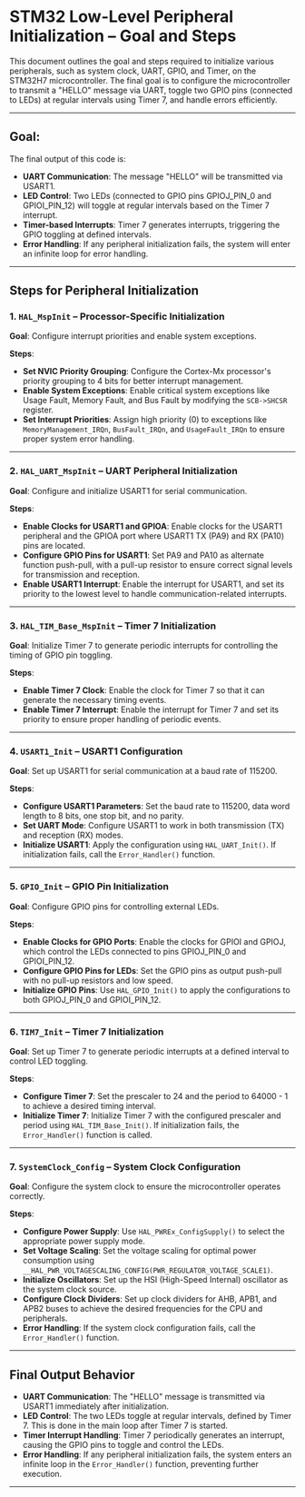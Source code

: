 # STM32 Low-Level Peripheral Initialization – Goal and Steps

This document outlines the goal and steps required to initialize various peripherals, such as system clock, UART, GPIO, and Timer, on the STM32H7 microcontroller. The final goal is to configure the microcontroller to transmit a "HELLO" message via UART, toggle two GPIO pins (connected to LEDs) at regular intervals using Timer 7, and handle errors efficiently.

---

## Goal:

The final output of this code is:

- **UART Communication**: The message "HELLO" will be transmitted via USART1.
- **LED Control**: Two LEDs (connected to GPIO pins GPIOJ_PIN_0 and GPIOI_PIN_12) will toggle at regular intervals based on the Timer 7 interrupt.
- **Timer-based Interrupts**: Timer 7 generates interrupts, triggering the GPIO toggling at defined intervals.
- **Error Handling**: If any peripheral initialization fails, the system will enter an infinite loop for error handling.

---

## Steps for Peripheral Initialization

### 1. `HAL_MspInit` – Processor-Specific Initialization

**Goal**: Configure interrupt priorities and enable system exceptions.

**Steps**:
- **Set NVIC Priority Grouping**: Configure the Cortex-Mx processor's priority grouping to 4 bits for better interrupt management.
- **Enable System Exceptions**: Enable critical system exceptions like Usage Fault, Memory Fault, and Bus Fault by modifying the `SCB->SHCSR` register.
- **Set Interrupt Priorities**: Assign high priority (0) to exceptions like `MemoryManagement_IRQn`, `BusFault_IRQn`, and `UsageFault_IRQn` to ensure proper system error handling.

---

### 2. `HAL_UART_MspInit` – UART Peripheral Initialization

**Goal**: Configure and initialize USART1 for serial communication.

**Steps**:
- **Enable Clocks for USART1 and GPIOA**: Enable clocks for the USART1 peripheral and the GPIOA port where USART1 TX (PA9) and RX (PA10) pins are located.
- **Configure GPIO Pins for USART1**: Set PA9 and PA10 as alternate function push-pull, with a pull-up resistor to ensure correct signal levels for transmission and reception.
- **Enable USART1 Interrupt**: Enable the interrupt for USART1, and set its priority to the lowest level to handle communication-related interrupts.

---

### 3. `HAL_TIM_Base_MspInit` – Timer 7 Initialization

**Goal**: Initialize Timer 7 to generate periodic interrupts for controlling the timing of GPIO pin toggling.

**Steps**:
- **Enable Timer 7 Clock**: Enable the clock for Timer 7 so that it can generate the necessary timing events.
- **Enable Timer 7 Interrupt**: Enable the interrupt for Timer 7 and set its priority to ensure proper handling of periodic events.

---

### 4. `USART1_Init` – USART1 Configuration

**Goal**: Set up USART1 for serial communication at a baud rate of 115200.

**Steps**:
- **Configure USART1 Parameters**: Set the baud rate to 115200, data word length to 8 bits, one stop bit, and no parity.
- **Set UART Mode**: Configure USART1 to work in both transmission (TX) and reception (RX) modes.
- **Initialize USART1**: Apply the configuration using `HAL_UART_Init()`. If initialization fails, call the `Error_Handler()` function.

---

### 5. `GPIO_Init` – GPIO Pin Initialization

**Goal**: Configure GPIO pins for controlling external LEDs.

**Steps**:
- **Enable Clocks for GPIO Ports**: Enable the clocks for GPIOI and GPIOJ, which control the LEDs connected to pins GPIOJ_PIN_0 and GPIOI_PIN_12.
- **Configure GPIO Pins for LEDs**: Set the GPIO pins as output push-pull with no pull-up resistors and low speed.
- **Initialize GPIO Pins**: Use `HAL_GPIO_Init()` to apply the configurations to both GPIOJ_PIN_0 and GPIOI_PIN_12.

---

### 6. `TIM7_Init` – Timer 7 Initialization

**Goal**: Set up Timer 7 to generate periodic interrupts at a defined interval to control LED toggling.

**Steps**:
- **Configure Timer 7**: Set the prescaler to 24 and the period to 64000 - 1 to achieve a desired timing interval.
- **Initialize Timer 7**: Initialize Timer 7 with the configured prescaler and period using `HAL_TIM_Base_Init()`. If initialization fails, the `Error_Handler()` function is called.

---

### 7. `SystemClock_Config` – System Clock Configuration

**Goal**: Configure the system clock to ensure the microcontroller operates correctly.

**Steps**:
- **Configure Power Supply**: Use `HAL_PWREx_ConfigSupply()` to select the appropriate power supply mode.
- **Set Voltage Scaling**: Set the voltage scaling for optimal power consumption using `__HAL_PWR_VOLTAGESCALING_CONFIG(PWR_REGULATOR_VOLTAGE_SCALE1)`.
- **Initialize Oscillators**: Set up the HSI (High-Speed Internal) oscillator as the system clock source.
- **Configure Clock Dividers**: Set up clock dividers for AHB, APB1, and APB2 buses to achieve the desired frequencies for the CPU and peripherals.
- **Error Handling**: If the system clock configuration fails, call the `Error_Handler()` function.

---

## Final Output Behavior

- **UART Communication**: The "HELLO" message is transmitted via USART1 immediately after initialization.
- **LED Control**: The two LEDs toggle at regular intervals, defined by Timer 7. This is done in the main loop after Timer 7 is started.
- **Timer Interrupt Handling**: Timer 7 periodically generates an interrupt, causing the GPIO pins to toggle and control the LEDs.
- **Error Handling**: If any peripheral initialization fails, the system enters an infinite loop in the `Error_Handler()` function, preventing further execution.

---

